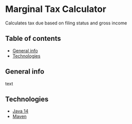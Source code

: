 # Marginal Tax Calculator
 Calculates tax due based on filing status and gross income

## Table of contents
* [General info](#general-info)
* [Technologies](#technologies)

## General info
text

## Technologies
* <a href="https://jdk.java.net/java-se-ri/14">Java 14</a>
* <a href="https://maven.apache.org/index.html">Maven</a>





